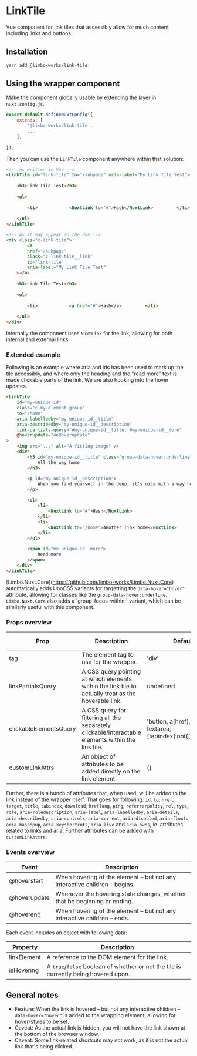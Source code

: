 # LinkTile

Vue component for link tiles that accessibly allow for much content including links and buttons.

## Installation

```bash
yarn add @limbo-works/link-tile
```

## Using the wrapper component

Make the component globally usable by extending the layer in `nuxt.config.js`.

```js
export default defineNuxtConfig({
    extends: [
        '@limbo-works/link-tile',
        ...
    ],
    ...
});
```

Then you can use the `LinkTile` component anywhere within that solution:

```html
<!-- As written in Vue -->
<LinkTile id="link-tile" to="/subpage" aria-label="My Link Tile Test">
	    
	<h3>Link Tile Test</h3>
	    
	<ul>
		        
		<li>            <NuxtLink to="#">Hash</NuxtLink>         </li>
		    
	</ul>
</LinkTile>

<!-- As it may appear in the dom -->
<div class="c-link-tile">
	    <a
		href="/subpage"
		class="c-link-tile__link"
		id="link-tile"
		aria-label="My Link Tile Test"
	></a>
	    
	<h3>Link Tile Test</h3>
	    
	<ul>
		        
		<li>            <a href="#">Hash</a>         </li>
		    
	</ul>
</div>
```

Internally the component uses `NuxtLink` for the link, allowing for both internal and external links.

### Extended example

<span class="colour" style="color: rgb(225, 228, 232);"></span>Following is an example where aria and ids has been used to mark up the tile accessibly, and where only the heading and the "read more" text is made clickable parts of the link. We are also hooking into the hover updates.

```html
<LinkTile
    id="my-unique-id"
    class="c-my-element group"
    to="/home"
    aria-labelledby="my-unique-id__title"
    aria-describedby="my-unique-id__description"
    link-partials-query="#my-unique-id__title, #my-unique-id__more"
    @hoverupdate="onHoverupdate"
>
    <img src="..." alt="A fitting image" />
    <div>
        <h3 id="my-unique-id__title" class="group-data-hover:underline">
            All the way home
        </h3>

        <p id="my-unique-id__description">
            When you find yourself in the deep, it's nice with a way home.
        </p>

        <ul>
            <li>
                <NuxtLink to="#">Hash</NuxtLink>
            </li>
            <li>
                <NuxtLink to="/home">Another link home</NuxtLink>
            </li>
        </ul>

        <span id="my-unique-id__more">
            Read more
        </span>
    </div>
</LinkTile>
```

[Limbo.Nuxt.Core](<a href="https://github.com/limbo-works/Limbo.Nuxt.Core">https://github.com/limbo-works/Limbo.Nuxt.Core</a>) automatically adds UnoCSS variants for targetting the `data-hover="hover"` attribute, allowing for classes like the `group-data-hover:underline`. `Limbo.Nuxt.Core` also adds a \`group-focus-within:\` variant, which can be similarly useful with this component.

### Props overview

| Prop                                                                                | Description                                                                                          | Default value                                                               | Data type |
| ----------------------------------------------------------------------------------- | ---------------------------------------------------------------------------------------------------- | --------------------------------------------------------------------------- | --------- |
| tag                                                                                 | The element tag to use for the wrapper.                                                              | 'div'                                                                       | String    |
| linkPartialsQuery                                                                   | A CSS query pointing at which elements within the link tile to actually treat as the hoverable link. | undefined                                                                   | String    |
| <span class="colour" style="color:rgb(225, 228, 232)"></span>clickableElementsQuery | A CSS query for filtering all the separately clickable/interactable elements within the link tile.   | 'button, a[href], input, select, textarea, [tabindex]:not([tabindex="-1"])' | String    |
| customLinkAttrs                                                                     | An object of attributes to be added directly on the link element.                                    | {}                                                                          | Object    |

Further, there is a bunch of attributes that, when used, will be added to the link instead of the wrapper itself. That goes for following: `id`, `to`, `href`, `target`, `title`, `tabindex`, `download`, `hreflang`, `ping`, `referrerpolicy`, `rel`, `type`, `role`, `aria-roledescription`, `aria-label`, `aria-labelledby`, `aria-details`, `aria-describedby`, `aria-controls`, `aria-current`, `aria-disabled`, `aria-flowto`, `aria-haspopup`, `aria-keyshortcuts`, `aria-live` and `aria-owns`, ie. attributes related to links and aria. Further attributes can be added with `customLinkAttrs`.

### Events overview

| Event        | Description                                                               |
| ------------ | ------------------------------------------------------------------------- |
| @hoverstart  | When hovering of the element – but not any interactive children – begins. |
| @hoverupdate | Whenever the hovering state changes, whether that be beginning or ending. |
| @hoverend    | When hovering of the element – but not any interactive children – ends.   |

Each event includes an object with following data:

| Property    | Description                                                                          |
| ----------- | ------------------------------------------------------------------------------------ |
| linkElement | A reference to the DOM element for the link.                                         |
| isHovering  | A `true`/`false` boolean of whether or not the tile is currently being hovered upon. |

## General notes

-   Feature: When the link is hovered – but not any interactive children – `data-hover="hover"` is added to the wrapping element, allowing for hover-styles to be set.
-   Caveat: As the actual link is hidden, you will not have the link shown at the bottom of the browser window.
-   Caveat: Some link-related shortcuts may not work, as it is not the actual link that's being clicked.

<br>
<br>

